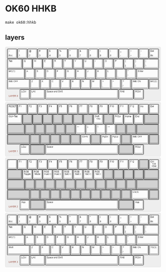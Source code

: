 # OK60 HHKB

    make ok60:hhkb


## layers

![LAYER 0](images/layer0.png)
![LAYER 1](images/layer1.png)
![LAYER 2](images/layer2.png)
![LAYER 3](images/layer3.png)
